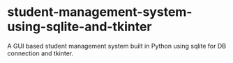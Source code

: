 # student-management-system-using-sqlite-and-tkinter

A GUI based student management system built in Python using sqlite for DB connection and tkinter.
